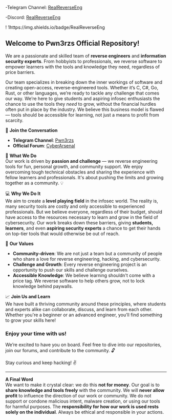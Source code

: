 -Telegram Channel: [RealReverseEng](https://t.me/RealReverseEng)

-Discord: [RealReverseEng](https://discord.gg/nGXPH95aNU)


! 1https://img.shields.io/badge/RealReverseEng


## Welcome to Pwn3rzs Official Repository!

We are a passionate and skilled team of **reverse engineers** and **information security experts**. From hobbyists to professionals, we reverse software to empower learners with the tools and knowledge they need, regardless of price barriers.

Our team specializes in breaking down the inner workings of software and creating open-access, reverse-engineered tools. Whether it’s C, C#, Go, Rust, or other languages, we’re ready to tackle any challenge that comes our way. We’re here to give students and aspiring infosec enthusiasts the chance to use the tools they *need* to grow, without the financial hurdles often put in place by the industry. We believe this business model is flawed — tools should be accessible for learning, not just a means to profit from scarcity.

💬 **Join the Conversation**  
- **Telegram Channel**: [Pwn3rzs](https://t.me/Pwn3rzs)
- **Official Forum**: [CyberArsenal](https://cyberarsenal.org)

🚀 **What We Do**  
Our work is driven by **passion and challenge** — we reverse engineering tools for fun, personal growth, and community support. We enjoy overcoming tough technical obstacles and sharing the experience with fellow learners and professionals. It's about pushing the limits and growing together as a community. 💡

💻 **Why We Do It**  
We aim to create a **level playing field** in the infosec world. The reality is, many security tools are costly and only accessible to experienced professionals. But we believe everyone, regardless of their budget, should have access to the resources necessary to learn and grow in the field of cybersecurity. Our work breaks down these barriers, giving **students, learners**, and even **aspiring security experts** a chance to get their hands on top-tier tools that would otherwise be out of reach.

💪 **Our Values**  
- **Community-driven**: We are not just a team but a community of people who share a love for reverse engineering, hacking, and cybersecurity.  
- **Challenge and Growth**: Every reverse engineering project is an opportunity to push our skills and challenge ourselves.  
- **Accessible Knowledge**: We believe learning shouldn't come with a price tag. We reverse software to help others grow, not to lock knowledge behind paywalls.  

📈 **Join Us and Learn**  
We have built a thriving community around these principles, where students and experts alike can collaborate, discuss, and learn from each other. Whether you're a beginner or an advanced engineer, you’ll find something to grow your skills here!

### Enjoy your time with us!  
We’re excited to have you on board. Feel free to dive into our repositories, join our forums, and contribute to the community. 🔓

Stay curious and keep hacking! ✌️

---

**A Final Word**  
We want to make it crystal clear: we do this **not for money**. Our goal is to **share knowledge and tools freely** with the community. We will **never allow profit** to influence the direction of our work or community. We do not support or condone malicious intent, malware creation, or using our tools for harmful purposes. The **responsibility for how our work is used rests solely on the individual**. Always be ethical and responsible in your actions.
